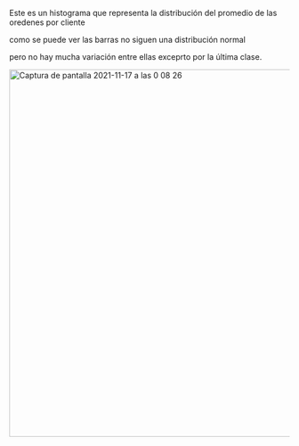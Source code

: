 Este es un histograma que representa la distribución del promedio de las oredenes por cliente

como se puede ver las barras no siguen una distribución normal 

pero no hay mucha variación entre ellas exceprto por la última clase. 


<img width="659" alt="Captura de pantalla 2021-11-17 a las 0 08 26" src="https://user-images.githubusercontent.com/46249970/142144623-486f269b-602e-40b2-b14a-b1453ea3e3cc.png">
